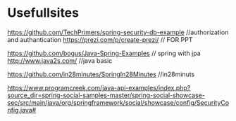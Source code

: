 # Usefullsites
https://github.com/TechPrimers/spring-security-db-example   //authorization and authantication
https://prezi.com/p/create-prezi/                           // FOR PPT

https://github.com/bogus/Java-Spring-Examples               // spring with jpa
http://www.java2s.com/                                      //java basic

https://github.com/in28minutes/SpringIn28Minutes            //in28minuts




https://www.programcreek.com/java-api-examples/index.php?source_dir=spring-social-samples-master/spring-social-showcase-sec/src/main/java/org/springframework/social/showcase/config/SecurityConfig.java#
